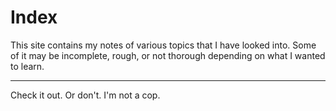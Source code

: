 # Index

This site contains my notes of various topics that I have looked into. Some of it may be incomplete, rough, or not thorough depending on what I wanted to learn.

---

Check it out. Or don't. I'm not a cop.